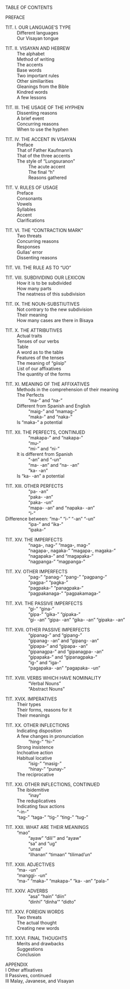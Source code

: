 TABLE OF CONTENTS

PREFACE

TIT. I. OUR LANGUAGE’S TYPE<br>
	&emsp; &emsp; Different languages<br>
	&emsp; &emsp; Our Visayan tongue
	
TIT. II. VISAYAN AND HEBREW<br>
	&emsp; &emsp; The alphabet<br>
	&emsp; &emsp; Method of writing<br>
	&emsp; &emsp; The accents<br>
	&emsp; &emsp; Base words<br>
	&emsp; &emsp; Two important rules<br>
	&emsp; &emsp; Other similiarities<br>
	&emsp; &emsp; Gleanings from the Bible<br>
	&emsp; &emsp; Kindred words<br>
	&emsp; &emsp; A few lessons
	
TIT. III. THE USAGE OF THE HYPHEN<br>
	&emsp; &emsp; Dissenting reasons<br>
	&emsp; &emsp; A brief event<br>
	&emsp; &emsp; Concurring reasons<br>
	&emsp; &emsp; When to use the hyphen
	
TIT. IV. THE ACCENT IN VISAYAN<br>
	&emsp; &emsp; Preface<br>
	&emsp; &emsp; That of Father Kaufmann’s<br>
	&emsp; &emsp; That of the three accents<br>
	&emsp; &emsp; The style of “Lungsuranon”<br>
		&emsp; &emsp; &emsp; &emsp; The acute accent<br>
		&emsp; &emsp; &emsp; &emsp; The final “h”<br>
		&emsp; &emsp; &emsp; &emsp; Reasons gathered
	
TIT. V. RULES OF USAGE<br>
	&emsp; &emsp; Preface<br>
	&emsp; &emsp; Consonants<br>
	&emsp; &emsp; Vowels<br>
	&emsp; &emsp; Syllables<br>
	&emsp; &emsp; Accent<br>
	&emsp; &emsp; Clarifications
	
TIT. VI. THE “CONTRACTION MARK”<br>
	&emsp; &emsp; Two threats<br>
	&emsp; &emsp; Concurring reasons<br>
	&emsp; &emsp; Responses<br>
	&emsp; &emsp; Gullas’ error<br>
	&emsp; &emsp; Dissenting reasons
	
TIT. VII. THE RULE AS TO “UO”
	
TIT. VIII. SUBDIVIDING OUR LEXICON<br>
	&emsp; &emsp; How it is to be subdivided<br>
	&emsp; &emsp; How many parts<br>
	&emsp; &emsp; The neatness of this subdivision
	
TIT. IX. THE NOUN-SUBSTIUTIVES<br>
	&emsp; &emsp; Not contrary to the new subdivision<br>
	&emsp; &emsp; Their meaning<br>
	&emsp; &emsp; How many cases are there in Bisaya
	
TIT. X. THE ATTRIBUTIVES<br>
	&emsp; &emsp; Actual traits<br>
	&emsp; &emsp; Tenses of our verbs<br>
	&emsp; &emsp; Table<br>
	&emsp; &emsp; A word as to the table<br>
	&emsp; &emsp; Features of the tenses<br>
	&emsp; &emsp; The meaning of “giisip”<br>
	&emsp; &emsp; List of our affixatives<br>
	&emsp; &emsp; The quantity of the forms
	
TIT. XI. MEANING OF THE AFFIXATIVES<br>
	&emsp; &emsp; Methods in the comprehension of their meaning<br>
	&emsp; &emsp; The Perfects<br>
		&emsp; &emsp; &emsp; &emsp; “ma-” and “na-”<br>
	&emsp; &emsp; Different from Spanish and English<br>
		&emsp; &emsp; &emsp; &emsp; “maig-” and “mamag-”<br>
		&emsp; &emsp; &emsp; &emsp; “maka-” and “naka-”<br>
	&emsp; &emsp; Is “maka-” a potential
	
TIT. XII. THE PERFECTS, CONTINUED<br>
		&emsp; &emsp; &emsp; &emsp; “makapa-” and “nakapa-”<br>
		&emsp; &emsp; &emsp; &emsp; “mu-”<br>
		&emsp; &emsp; &emsp; &emsp; “mi-” and “ni-”<br>
	&emsp; &emsp; It is different from Spanish<br>
		&emsp; &emsp; &emsp; &emsp; “-an” and “-un”<br>
		&emsp; &emsp; &emsp; &emsp; “ma- -an” and “na- -an”<br>
		&emsp; &emsp; &emsp; &emsp; “ka- -an”<br>
	&emsp; &emsp; Is “ka- -an” a potential
	
TIT. XIII. OTHER PERFECTS<br>
		&emsp; &emsp; &emsp; &emsp; “pa- -an”<br>
		&emsp; &emsp; &emsp; &emsp; “paka- -an”<br>
		&emsp; &emsp; &emsp; &emsp; “paka- -un”<br>
		&emsp; &emsp; &emsp; &emsp; “mapa- -an” and “napaka- -an”<br>
		&emsp; &emsp; &emsp; &emsp; “i-”<br>
	Difference between: “ma-” “i-” “-an” “-un”<br>
		&emsp; &emsp; &emsp; &emsp; “ipa-” and “ika-”<br>
		&emsp; &emsp; &emsp; &emsp; “ipaka-”
	
TIT. XIV. THE IMPERFECTS<br>
		&emsp; &emsp; &emsp; &emsp; “naga-, nag-” “maga-, mag-”<br>
		&emsp; &emsp; &emsp; &emsp; “nagapa-, nagaka-” “magapa-, magaka-”<br>
		&emsp; &emsp; &emsp; &emsp; “nagapaka-” and “magapaka-”<br>
		&emsp; &emsp; &emsp; &emsp; “nagpanga-” “magpanga-”
	
TIT. XV. OTHER IMPERFECTS<br>
		&emsp; &emsp; &emsp; &emsp; “pag-” “panag-” “pang-” “pagpang-”<br>
		&emsp; &emsp; &emsp; &emsp; “pagpa-” “pagka-”<br>
		&emsp; &emsp; &emsp; &emsp; “pagpaka-” “panagpaka-”<br>
		&emsp; &emsp; &emsp; &emsp; “pagpakanaga-” “pagpakamaga-”
	
TIT. XVI. THE PASSIVE IMPERFECTS<br>
		&emsp; &emsp; &emsp; &emsp; “gi-” “gina-”<br>
		&emsp; &emsp; &emsp; &emsp; “gipa-” “gika-” “gipaka-”<br>
		&emsp; &emsp; &emsp; &emsp; “gi- -an” “gipa- -an” “gika- -an” “gipaka- -an”
	
TIT. XVII. OTHER PASSIVE IMPERFECTS<br>
		&emsp; &emsp; &emsp; &emsp; “gipanag-” and “gipang-”<br>
		&emsp; &emsp; &emsp; &emsp; “gipanag- -an” and “gipang- -an”<br>
		&emsp; &emsp; &emsp; &emsp; “gipapa-” and “gipapa- -an”<br>
		&emsp; &emsp; &emsp; &emsp; “gipanagpa-” and “gipanagpa- -an”<br>
		&emsp; &emsp; &emsp; &emsp; “gipapaka-” and “gipanagpaka-”<br>
		&emsp; &emsp; &emsp; &emsp; “ig-” and “iga-”<br>
		&emsp; &emsp; &emsp; &emsp; “pagapaka- -an” “pagapaka- -un”
	
TIT. XVIII. VERBS WHICH HAVE NOMINALITY<br>
		&emsp; &emsp; &emsp; &emsp; “Verbal Nouns”<br>
		&emsp; &emsp; &emsp; &emsp; “Abstract Nouns”
	
TIT. XVIX. IMPERATIVES<br>
	&emsp; &emsp; Their types<br>
	&emsp; &emsp; Their forms, reasons for it<br>
	&emsp; &emsp; Their meanings
	
TIT. XX. OTHER INFLECTIONS<br>
	&emsp; &emsp; Indicating disposition<br>
	&emsp; &emsp; A few changes in pronunciation<br>
		&emsp; &emsp; &emsp; &emsp; “hing-” “hi-”<br>
	&emsp; &emsp; Strong insistence<br>
	&emsp; &emsp; Inchoative action<br>
	&emsp; &emsp; Habitual locative<br>
		&emsp; &emsp; &emsp; &emsp; “isig-” “masig-”<br>
		&emsp; &emsp; &emsp; &emsp; “hinay-” “punay-”<br>
	&emsp; &emsp; The reciprocative
	
TIT. XXI. OTHER INFLECTIONS, CONTINUED<br>
	&emsp; &emsp; The ibidemitive<br>
		&emsp; &emsp; &emsp; &emsp; “inay”<br>
	&emsp; &emsp; The reduplicatives<br>
	&emsp; &emsp; Indicating faux actions<br>
	&emsp; &emsp; “-in-”<br>
	&emsp; &emsp; “tag-” “taga-” “tig-” “ting-” “tug-”
	
TIT. XXII. WHAT ARE THEIR MEANINGS<br>
	&emsp; &emsp; “mao”<br>
		&emsp; &emsp; &emsp; &emsp; “ayaw” “dili’” and “ayaw”<br>
		&emsp; &emsp; &emsp; &emsp; “sa” and “ug”<br>
		&emsp; &emsp; &emsp; &emsp; “unsa”<br>
		&emsp; &emsp; &emsp; &emsp; “ilhanan” “timaan” “tilimad’un”
	
TIT. XXIII. ADJECTIVES<br>
	&emsp; &emsp; “ma- -un”<br>
	&emsp; &emsp; “manggi- -un”<br>
	&emsp; &emsp; “ma-” “maka-” “makapa-” “ka- -an” “pala-”
	
TIT. XXIV. ADVERBS<br>
		&emsp; &emsp; &emsp; &emsp; “asa” “hain” “diin”<br>
		&emsp; &emsp; &emsp; &emsp; “dinhi” “dinha’” “didto”
	
TIT. XXV. FOREIGN WORDS<br>
	&emsp; &emsp; Two threats<br>
	&emsp; &emsp; The actual thought<br>
	&emsp; &emsp; Creating new words
	
TIT. XXVI. FINAL THOUGHTS<br>
	&emsp; &emsp; Merits and drawbacks<br>
	&emsp; &emsp; Suggestions<br>
	&emsp; &emsp; Conclusion
	
APPENDIX<br>
I Other affixatives<br>
II Passives, continued<br>
III Malay, Javanese, and Visayan
